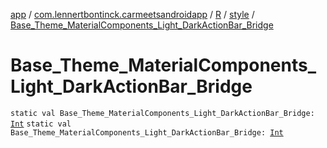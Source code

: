 [app](../../../index.md) / [com.lennertbontinck.carmeetsandroidapp](../../index.md) / [R](../index.md) / [style](index.md) / [Base_Theme_MaterialComponents_Light_DarkActionBar_Bridge](./-base_-theme_-material-components_-light_-dark-action-bar_-bridge.md)

# Base_Theme_MaterialComponents_Light_DarkActionBar_Bridge

`static val Base_Theme_MaterialComponents_Light_DarkActionBar_Bridge: `[`Int`](https://kotlinlang.org/api/latest/jvm/stdlib/kotlin/-int/index.html)
`static val Base_Theme_MaterialComponents_Light_DarkActionBar_Bridge: `[`Int`](https://kotlinlang.org/api/latest/jvm/stdlib/kotlin/-int/index.html)